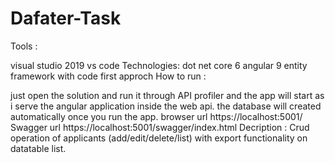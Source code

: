 # Dafater-Task

Tools :

visual studio 2019
vs code Technologies:
dot net core 6
angular 9
entity framework with code first approch
How to run :

just open the solution and run it through API profiler and the app will start as i serve the angular application inside the web api.
the database will created automatically once you run the app.
browser url https://localhost:5001/
Swagger url https://localhost:5001/swagger/index.html
Decription : Crud operation of applicants (add/edit/delete/list) with export functionality on datatable list.
